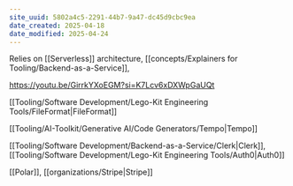```yaml
---
site_uuid: 5802a4c5-2291-44b7-9a47-dc45d9cbc9ea
date_created: 2025-04-18
date_modified: 2025-04-24
---
```



Relies on [[Serverless]] architecture, [[concepts/Explainers for Tooling/Backend-as-a-Service]], 

https://youtu.be/GirrkYXoEGM?si=K7Lcv6xDXWpGaUQt

[[Tooling/Software Development/Lego-Kit Engineering Tools/FileFormat|FileFormat]]

[[Tooling/AI-Toolkit/Generative AI/Code Generators/Tempo|Tempo]]

[[Tooling/Software Development/Backend-as-a-Service/Clerk|Clerk]], [[Tooling/Software Development/Lego-Kit Engineering Tools/Auth0|Auth0]]

[[Polar]], [[organizations/Stripe|Stripe]]



